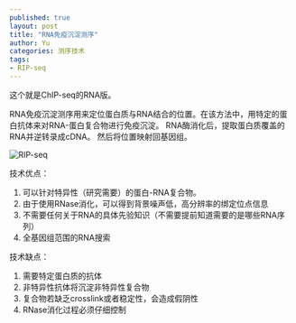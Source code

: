 ```yaml
---
published: true
layout: post
title: "RNA免疫沉淀测序"
author: Yu
categories: 测序技术
tags:
- RIP-seq
---
```


这个就是ChIP-seq的RNA版。

RNA免疫沉淀测序用来定位蛋白质与RNA结合的位置。在该方法中，用特定的蛋白抗体来对RNA-蛋白复合物进行免疫沉淀。 RNA酶消化后，提取蛋白质覆盖的RNA并逆转录成cDNA。 然后将位置映射回基因组。

![RIP-seq](https://i.imgur.com/MSMDDHM.png)

技术优点：

1. 可以针对特异性（研究需要）的蛋白-RNA复合物。
2. 由于使用RNase消化，可以得到背景噪声低，高分辨率的绑定位点信息
3. 不需要任何关于RNA的具体先验知识（不需要提前知道需要的是哪些RNA序列）
4. 全基因组范围的RNA搜索

技术缺点：

1. 需要特定蛋白质的抗体
2. 非特异性抗体将沉淀非特异性复合物
3. 复合物若缺乏crosslink或者稳定性，会造成假阴性
4. RNase消化过程必须仔细控制
